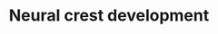 ---
annotations:
- id: PW:0000650
  parent: signaling pathway
  type: Pathway Ontology
  value: signaling pathway pertinent to development
authors:
- Gwo
- MaintBot
- Ddigles
- Khanspers
description: This pathway displays genes required for different processes in neural
  crest development. It is based on genetic and signaling interactions.
last-edited: 2014-01-29
organisms:
- Danio rerio
redirect_from:
- /index.php/Pathway:WP548
- /instance/WP548
- /instance/WP548_rr73522
revision: r73522
schema-jsonld:
- '@context': https://schema.org/
  '@id': https://wikipathways.github.io/pathways/WP548.html
  '@type': Dataset
  creator:
    '@type': Organization
    name: WikiPathways
  description: This pathway displays genes required for different processes in neural
    crest development. It is based on genetic and signaling interactions.
  keywords:
  - aox3
  - bcmo1
  - bmp2b
  - bmp7a
  - bmp7b
  - csf1r
  - dct
  - dlx1a
  - dlx2a
  - dlx3b
  - dlx4a
  - dlx4b
  - dlx5a
  - ednrb1
  - egr2b
  - foxd3
  - gch2
  - gchfr
  - id2a
  - kita
  - kitb
  - ltk
  - mbp
  - mbz
  - mitfa
  - msxb
  - msxc
  - msxe
  - myca
  - oca2
  - pah
  - pax3a
  - pax7a
  - pcbd1
  - phox2b
  - plp1a
  - plp1b
  - pts
  - qdpra
  - qdprb1
  - ret1
  - silva
  - silvb
  - slc24a5
  - slc45a2
  - snai1b
  - sox10
  - sox9b
  - spra
  - tfap2a
  - twist1a
  - twist1b
  - tyr
  - tyrp1b
  - wnt8a
  - zic1
  - zic2a
  - zic2b
  - zic3
  - zic5
  license: CC0
  name: Neural crest development
seo: CreativeWork
title: Neural crest development
wpid: WP548
---